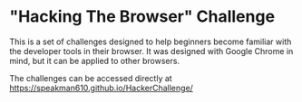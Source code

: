 # "Hacking The Browser" Challenge

This is a set of challenges designed to help beginners become familiar with the developer tools in their browser. It was designed with Google Chrome in mind, but it can be applied to other browsers.

The challenges can be accessed directly at https://speakman610.github.io/HackerChallenge/
